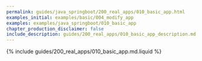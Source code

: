 ```yaml
---
permalink: guides/java_springboot/200_real_apps/010_basic_app.html
examples_initial: examples/basic/004_modify_app
examples: examples/java_springboot/010_basic_app
chapter_production_disclaimer: false
include_description: guides/200_real_apps/010_basic_app_description.md.liquid
---
```


{% include guides/200_real_apps/010_basic_app.md.liquid %}
